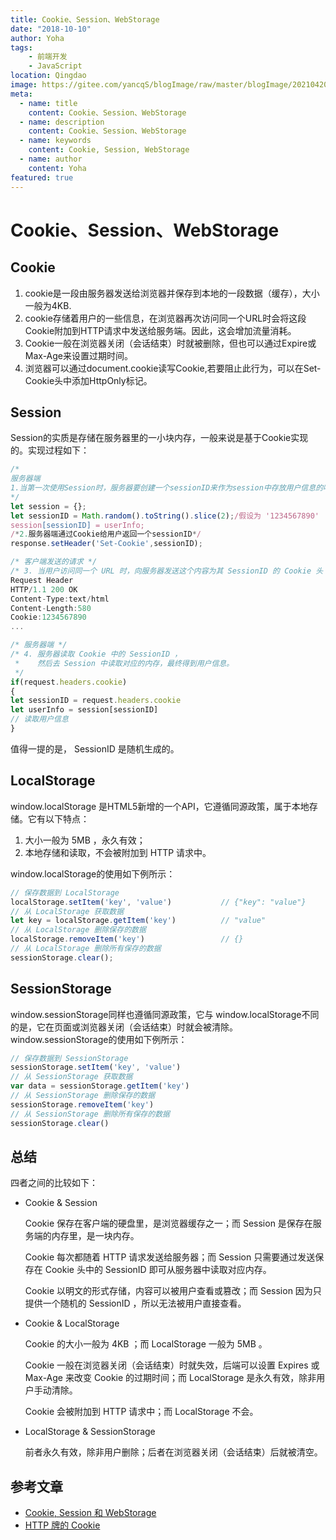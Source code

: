 ```yaml
---
title: Cookie、Session、WebStorage
date: "2018-10-10"
author: Yoha
tags:
    - 前端开发
    - JavaScript
location: Qingdao
image: https://gitee.com/yancqS/blogImage/raw/master/blogImage/20210420223609.png
meta:
  - name: title
    content: Cookie、Session、WebStorage
  - name: description
    content: Cookie、Session、WebStorage
  - name: keywords
    content: Cookie, Session, WebStorage
  - name: author
    content: Yoha
featured: true
---
```

# Cookie、Session、WebStorage

## Cookie

1. cookie是一段由服务器发送给浏览器并保存到本地的一段数据（缓存），大小一般为4KB.
2. cookie存储着用户的一些信息，在浏览器再次访问同一个URL时会将这段Cookie附加到HTTP请求中发送给服务端。因此，这会增加流量消耗。
3. Cookie一般在浏览器关闭（会话结束）时就被删除，但也可以通过Expire或Max-Age来设置过期时间。
4. 浏览器可以通过document.cookie读写Cookie,若要阻止此行为，可以在Set-Cookie头中添加HttpOnly标记。

## Session
Session的实质是存储在服务器里的一小块内存，一般来说是基于Cookie实现的。实现过程如下：

```js
/*
服务器端
1.当第一次使用Session时，服务器要创建一个sessionID来作为session中存放用户信息的唯一标识
*/
let session = {};
let sessionID = Math.random().toString().slice(2);/假设为 '1234567890'
session[sessionID] = userInfo;
/*2.服务器端通过Cookie给用户返回一个sessionID*/
response.setHeader('Set-Cookie',sessionID);
```

```js
/* 客户端发送的请求 */
/* 3. 当用户访问同一个 URL 时，向服务器发送这个内容为其 SessionID 的 Cookie 头 */
Request Header
HTTP/1.1 200 OK
Content-Type:text/html
Content-Length:580
Cookie:1234567890
...
```

```js
/* 服务器端 */
/* 4. 服务器读取 Cookie 中的 SessionID ，
 *    然后去 Session 中读取对应的内存，最终得到用户信息。
 */
if(request.headers.cookie)
{
let sessionID = request.headers.cookie
let userInfo = session[sessionID]
// 读取用户信息
}
```

值得一提的是， SessionID 是随机生成的。

## LocalStorage
window.localStorage 是HTML5新增的一个API，它遵循同源政策，属于本地存储。它有以下特点：

1. 大小一般为 5MB ，永久有效；
2. 本地存储和读取，不会被附加到 HTTP 请求中。

window.localStorage的使用如下例所示：

```js
// 保存数据到 LocalStorage
localStorage.setItem('key', 'value')           // {"key": "value"}
// 从 LocalStorage 获取数据
let key = localStorage.getItem('key')          // "value"
// 从 LocalStorage 删除保存的数据
localStorage.removeItem('key')                 // {}
// 从 LocalStorage 删除所有保存的数据
sessionStorage.clear();
```

## SessionStorage

window.sessionStorage同样也遵循同源政策，它与 window.localStorage不同的是，它在页面或浏览器关闭（会话结束）时就会被清除。 window.sessionStorage的使用如下例所示：

```js
// 保存数据到 SessionStorage
sessionStorage.setItem('key', 'value')
// 从 SessionStorage 获取数据
var data = sessionStorage.getItem('key')
// 从 SessionStorage 删除保存的数据
sessionStorage.removeItem('key')
// 从 SessionStorage 删除所有保存的数据
sessionStorage.clear()
```

## 总结

四者之间的比较如下：

- Cookie & Session
    
    Cookie 保存在客户端的硬盘里，是浏览器缓存之一；而 Session 是保存在服务端的内存里，是一块内存。

    Cookie 每次都随着 HTTP 请求发送给服务器；而 Session 只需要通过发送保存在 Cookie 头中的 SessionID 即可从服务器中读取对应内存。
    
    Cookie 以明文的形式存储，内容可以被用户查看或篡改；而 Session 因为只提供一个随机的 SessionID ，所以无法被用户直接查看。

- Cookie & LocalStorage

    Cookie 的大小一般为 4KB ；而 LocalStorage 一般为 5MB 。
    
    Cookie 一般在浏览器关闭（会话结束）时就失效，后端可以设置 Expires 或 Max-Age 来改变 Cookie 的过期时间；而 LocalStorage 是永久有效，除非用户手动清除。
    
    Cookie 会被附加到 HTTP 请求中；而 LocalStorage 不会。

- LocalStorage & SessionStorage
    
    前者永久有效，除非用户删除；后者在浏览器关闭（会话结束）后就被清空。

## 参考文章

- [Cookie, Session 和 WebStorage](https://zhuanlan.zhihu.com/p/42505938)
- [HTTP 牌的 Cookie](https://caijialinxx.github.io/2018/07/12/cookie/)